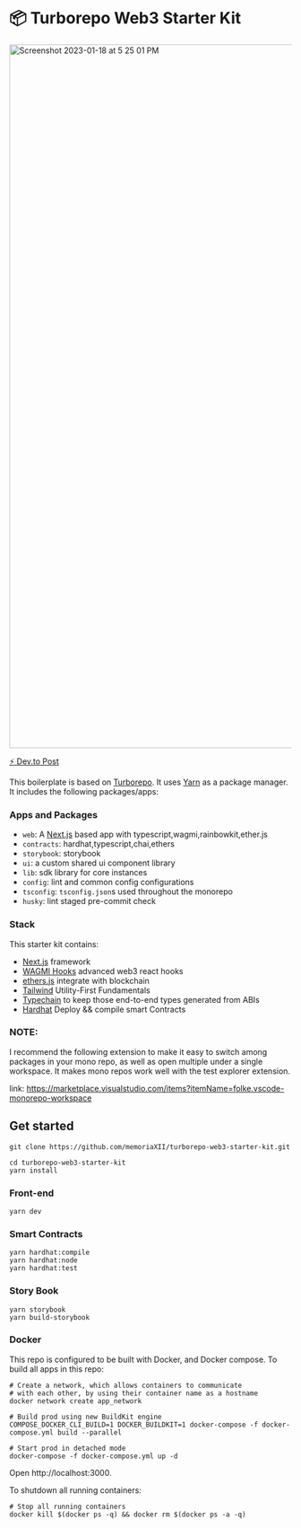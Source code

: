 # 📦 Turborepo Web3 Starter Kit

<img width="1254" alt="Screenshot 2023-01-18 at 5 25 01 PM" src="https://user-images.githubusercontent.com/56249189/213133544-bcc0dae1-9146-49c2-b2ab-263d14cb671e.png">

[⚡ Dev.to Post](https://dev.to/zachilee/all-in-one-ethereum-dapp-monorepo-starter-kit-3fd7)

This boilerplate is based on [Turborepo](https://github.com/vercel/turborepo).
It uses [Yarn](https://classic.yarnpkg.com/lang/en/) as a package manager. It includes the following packages/apps:

### Apps and Packages

- `web`: A [Next.js](https://nextjs.org) based app with typescript,wagmi,rainbowkit,ether.js
- `contracts`: hardhat,typescript,chai,ethers
- `storybook`: storybook
- `ui`: a custom shared ui component library
- `lib`: sdk library for core instances
- `config`: lint and common config configurations
- `tsconfig`: `tsconfig.json`s used throughout the monorepo
- `husky`: lint staged pre-commit check

### Stack

This starter kit contains:

- [Next.js](https://nextjs.org) framework
- [WAGMI Hooks](https://github.com/tmm/wagmi) advanced web3 react hooks
- [ethers.js](https://github.com/ethers-io/ethers.js) integrate with blockchain
- [Tailwind](https://tailwindui.com/) Utility-First Fundamentals
- [Typechain](https://github.com/dethcrypto/TypeChain) to keep those end-to-end types generated from ABIs
- [Hardhat](https://hardhat.org/) Deploy && compile smart Contracts

### NOTE:

I recommend the following extension to make it easy to switch among packages in your mono repo, as well as open multiple under a single workspace. It makes mono repos work well with the test explorer extension.

link: https://marketplace.visualstudio.com/items?itemName=folke.vscode-monorepo-workspace

## Get started

```
git clone https://github.com/memoriaXII/turborepo-web3-starter-kit.git
```

```
cd turborepo-web3-starter-kit
yarn install
```

### Front-end

```
yarn dev
```

### Smart Contracts

```
yarn hardhat:compile
yarn hardhat:node
yarn hardhat:test
```

### Story Book

```
yarn storybook
yarn build-storybook
```

### Docker

This repo is configured to be built with Docker, and Docker compose. To build all apps in this repo:

```
# Create a network, which allows containers to communicate
# with each other, by using their container name as a hostname
docker network create app_network

# Build prod using new BuildKit engine
COMPOSE_DOCKER_CLI_BUILD=1 DOCKER_BUILDKIT=1 docker-compose -f docker-compose.yml build --parallel

# Start prod in detached mode
docker-compose -f docker-compose.yml up -d
```

Open http://localhost:3000.

To shutdown all running containers:

```
# Stop all running containers
docker kill $(docker ps -q) && docker rm $(docker ps -a -q)
```
